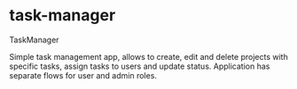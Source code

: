 # task-manager
TaskManager

Simple task management app, allows to create, edit and delete projects with specific tasks, assign tasks to users and update status. Application has separate flows for user and admin roles.
